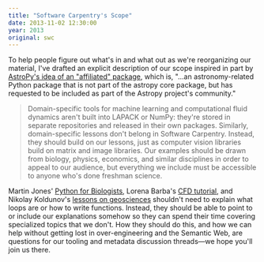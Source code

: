 ```yaml
---
title: "Software Carpentry's Scope"
date: 2013-11-02 12:30:00
year: 2013
original: swc
---
```

<p>
  To help people figure out what's in and what out
  as we're reorganizing our material,
  I've drafted an explicit description of our scope
  inspired in part by
  <a href="http://www.astropy.org/affiliated/">AstroPy's idea of an "affiliated" package</a>,
  which is, "...an astronomy-related Python package
  that is not part of the astropy core package,
  but has requested to be included as part of the Astropy project's community."
</p>
<blockquote>
  Domain-specific tools for machine learning and computational fluid dynamics
  aren't built into LAPACK or NumPy:
  they're stored in separate repositories
  and released in their own packages.
  Similarly, domain-specific lessons don't belong in Software Carpentry.
  Instead,
  they should build on our lessons,
  just as computer vision libraries build on matrix and image libraries.
  Our examples should be drawn from biology, physics, economics, and similar disciplines
  in order to appeal to our audience,
  but everything we include must be accessible to anyone who's done freshman science.
</blockquote>
<p>
  Martin Jones' <a href="http://pythonforbiologists.com/">Python for Biologists</a>,
  Lorena Barba's <a href="http://lorenabarba.com/blog/cfd-python-12-steps-to-navier-stokes/">CFD tutorial</a>,
  and Nikolay Koldunov's <a href="http://earthpy.org/">lessons on geosciences</a>
  shouldn't need to explain what loops are or how to write functions.
  Instead,
  they should be able to point to or include our explanations somehow
  so they can spend their time covering specialized topics that we don't.
  How they should do this,
  and how we can help without getting lost in over-engineering and the Semantic Web,
  are questions for our tooling
  and metadata discussion threads&mdash;we
  hope you'll join us there.
</p>
